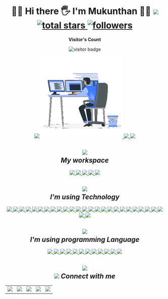 <body>
  <h1 align="center">
   <b
      >👨‍💻 Hi there 🖐️ I'm Mukunthan 👨‍💻</b
    >
    <img
      src="https://user-images.githubusercontent.com/73097560/115834477-dbab4500-a447-11eb-908a-139a6edaec5c.gif"
    />
    <a href="https://github.com/mukunthan7?tab=repositories&sort=stargazers">
      <img
        alt="total stars"
        title="Total stars on GitHub"
        src="https://custom-icon-badges.herokuapp.com/github/stars/mukunthan7?logo=star&color=55960c&labelColor=488207&label=Stars&style=for-the-badge&query=%24.stars"
      />
    </a>
    <a href="https://github.com/mukunthan7?tab=followers">
      <img
        alt="followers"
        title="Follow me on Github"
        src="https://custom-icon-badges.herokuapp.com/github/followers/mukunthan7?color=236ad3&labelColor=1155ba&style=for-the-badge&logo=person-add&label=Follow&logoColor=white"
      />
    </a>
  </h1>
  <p align="center"><b>Visitor's Count</b></p>
  <p align="center">
    <img
      src="https://profile-counter.glitch.me/%7Bmukunthan7%7D/count.svg"
      alt="visitor badge"
    />
  </p>
  <p align="center">
    <img src="https://gateway.pinata.cloud/ipfs/Qmc2hnL54zyXTgv91y1Vmps5kCBk81AknsB76YGTmT4kpG" width="500px" />
    <a href="#">
      <img
        src="https://raw.githubusercontent.com/Shuvo1260/shuvo1260/main/images/coding-boy.gif"
        width="260"
      />
      <img
        src="https://github-readme-stats.vercel.app/api?username=mukunthan7&count_private=true&theme=chartreuse-dark&show_icons=true&hide_border=true&stroke=0000&bg_color=0D1117"
        widith="460"
      />
    </a>
    <a href="#">
      <img
        src="https://github-readme-streak-stats.herokuapp.com/?user=mukunthan7&show_icons=true&count_private=true&theme=chartreuse-dark&hide_border=true&stroke=0000&background=0D1117"
        width="460"
      />
    </a>
<!--   <a href="#">
    <img src="https://metrics.lecoq.io/mukunthan7?template=classic&isocalendar=1&languages=1&isocalendar.duration=half-# year&languages.limit=8&languages.threshold=0%25&languages.colors=github&languages.sections=most-used&languages.indepth=true&languages.analysis.timeout=15&languages.categories=markup%2C%20programming&languages.recent.cat  egories=markup%2C%20programming&languages.recent.load=300&languages.recent.days=14&config.timezone=Asia%2FCalcutta" />
    </a> -->
  </p>
  <h2 align="center">
    <img
      src="https://user-images.githubusercontent.com/73097560/115834477-dbab4500-a447-11eb-908a-139a6edaec5c.gif"
    /><br />
    <b><i>My workspace</i></b>
  </h2>
  <p align="center">
    <a href="#">
      <img
        src="https://img.shields.io/badge/Windows 11-0078D6?style=for-the-badge&logo=Microsoft&logoColor=white"
      />
      <img
        src="https://img.shields.io/badge/intel-core%20i5%2010th-%230071C5.svg?&style=for-the-badge&logo=intel&logoColor=white"
      />
      <img
        src="https://img.shields.io/badge/RAM-8GB-%230071C5.svg?&style=for-the-badge&logoColor=white"
      />
      <img
        src="https://img.shields.io/badge/nvidia-gtx%201650-%2376B900.svg?&style=for-the-badge&logo=nvidia&logoColor=white"
      />
      <img
        src="https://img.shields.io/badge/lenovo-laptop-E2231A?style=for-the-badge&logo=lenovo&logoColor=white"
      />
    </a>
  </p>
  <h2 align="center">
    <img
      src="https://user-images.githubusercontent.com/73097560/115834477-dbab4500-a447-11eb-908a-139a6edaec5c.gif"
    /><br />
    <b><i>I'm using Technology</i></b>
  </h2>
  <p align="center">
    <a href="#">
      <img
        src="https://img.shields.io/badge/Ubuntu-E95420?style=for-the-badge&logo=ubuntu&logoColor=white"
      />
      <img
        src="https://img.shields.io/badge/Kali_Linux-557C94?style=for-the-badge&logo=kali-linux&logoColor=white"
      />
      <img
        src="https://img.shields.io/badge/Arch_Linux-1793D1?style=for-the-badge&logo=arch-linux&logoColor=white"
      />
      <img
        src="https://img.shields.io/badge/GITHUB%20ACTIONS-2088FF?style=for-the-badge&logo=GitHub%20Actions&logoColor=white"
      />
      <img
        src="https://img.shields.io/badge/Visual_Studio_Code-0078D4?style=for-the-badge&logo=visual%20studio%20code&logoColor=white"
      />
      <img
        src="https://img.shields.io/badge/NeoVim-%2357A143.svg?&style=for-the-badge&logo=neovim&logoColor=white"
      />
      <img
        src="https://img.shields.io/badge/Yarn-2C8EBB?style=for-the-badge&logo=yarn&logoColor=white"
      />
      <img
        src="https://img.shields.io/badge/Git-FF5722?style=for-the-badge&logo=git&logoColor=white"
      />
      <img
        src="https://img.shields.io/badge/Node.js-339933?style=for-the-badge&logo=nodedotjs&logoColor=white"
      />
      <img
        src="https://img.shields.io/badge/npm-CB3837?style=for-the-badge&logo=npm&logoColor=white"
      />
      <img
        src="https://img.shields.io/badge/windows%20terminal-4D4D4D?style=for-the-badge&logo=windows%20terminal&logoColor=white"
      />
      <img
        src="https://img.shields.io/badge/Hyper-000000?style=for-the-badge&logo=hyper&logoColor=white"
      />
      <img
        src="https://img.shields.io/badge/oh_my_zsh-1A2C34?style=for-the-badge&logo=ohmyzsh&logoColor=white"
      />
      <img
        src="https://img.shields.io/badge/tmux-1BB91F?style=for-the-badge&logo=tmux&logoColor=white"
      />
      <img
        src="https://img.shields.io/badge/Docker-2CA5E0?style=for-the-badge&logo=docker&logoColor=white"
      />
      <img
        src="https://img.shields.io/badge/Nginx-009639?style=for-the-badge&logo=nginx&logoColor=white"
      />
      <img
        src="https://img.shields.io/badge/Apache-D22128?style=for-the-badge&logo=Apache&logoColor=white"
      />
      <img
        src="https://img.shields.io/badge/blender-%23F5792A.svg?style=for-the-badge&logo=blender&logoColor=white"
      />
      <img
        src="https://img.shields.io/badge/Brave-FF1B2D?style=for-the-badge&logo=Brave&logoColor=white"
      />
      <img
        src="https://img.shields.io/badge/gimp-5C5543?style=for-the-badge&logo=gimp&logoColor=white"
      />
      <img
        src="https://img.shields.io/badge/Figma-F24E1E?style=for-the-badge&logo=figma&logoColor=white"
      />
      <img
        src="https://img.shields.io/badge/firebase-ffca28?style=for-the-badge&logo=firebase&logoColor=black"
      />
      <img
        src="https://img.shields.io/badge/MySQL-005C84?style=for-the-badge&logo=mysql&logoColor=white"
      />
      <img
        src="https://img.shields.io/badge/PostgreSQL-316192?style=for-the-badge&logo=postgresql&logoColor=white"
      />
      <img 
           src="https://img.shields.io/badge/MongoDB-4EA94B?style=for-the-badge&logo=mongodb&logoColor=white"
      />
      <img
        src="https://img.shields.io/badge/IPFS-65C2CB?style=for-the-badge&logo=IPFS&logoColor=white"
      />
      <img
        src="https://img.shields.io/badge/Xampp-F37623?style=for-the-badge&logo=xampp&logoColor=white"
      />
    </a>
  </p>
  <h2 class="f3" align="center">
    <img
      src="https://user-images.githubusercontent.com/73097560/115834477-dbab4500-a447-11eb-908a-139a6edaec5c.gif"
    /><br />
    <b><i>I'm using programming Language</i></b>
  </h2>
  <p align="center">
    <a href="#">
      <img
        src="https://img.shields.io/badge/HTML5-E34F26?style=for-the-badge&logo=html5&logoColor=white"
      />
      <img
        src="https://img.shields.io/badge/CSS3-1572B6?style=for-the-badge&logo=css3&logoColor=white"
      />
      <img
        src="https://img.shields.io/badge/C-00599C?style=for-the-badge&logo=c&logoColor=white"
      />
      <img
        src="https://img.shields.io/badge/C%2B%2B-00599C?style=for-the-badge&logo=c%2B%2B&logoColor=white"
      />
      <img
        src="https://img.shields.io/badge/Java-ED8B00?style=for-the-badge&logo=java&logoColor=white"
      />
      <img
        src="https://img.shields.io/badge/Python-3776AB?style=for-the-badge&logo=python&logoColor=white"
      />
      <img
        src="https://img.shields.io/badge/JavaScript-323330?style=for-the-badge&logo=javascript&logoColor=F7DF1E"
      />
      <img
        src="https://img.shields.io/badge/React-20232A?style=for-the-badge&logo=react&logoColor=61DAFB"
      />
      <img
        src="https://img.shields.io/badge/vuejs-%2335495e.svg?style=for-the-badge&logo=vuedotjs&logoColor=%234FC08D"
      />
      <img
        src="https://img.shields.io/badge/Sass-CC6699?style=for-the-badge&logo=sass&logoColor=white"
      />
      <img
        src="https://img.shields.io/badge/Laravel-FF2D20?style=for-the-badge&logo=laravel&logoColor=white"
      />
      <img 
        src="https://img.shields.io/badge/Tailwind_CSS-38B2AC?style=for-the-badge&logo=tailwind-css&logoColor=white"
      />
    </a>
  </p>
  <h2 align="center">
    <img
      src="https://user-images.githubusercontent.com/73097560/115834477-dbab4500-a447-11eb-908a-139a6edaec5c.gif"
    /><br />
    <img
      src="https://camo.githubusercontent.com/ec0df7b334d15078e980be8f26f35f1bd6f004eaa4a121db42fed361360c1817/68747470733a2f2f6d656469612e67697068792e636f6d2f6d656469612f4c6e516a7057614f4e386e68723231764e572f67697068792e676966"
      width="60"
    />
    <b><i>Connect with me</i></b>
  </h2>
 <table align="center">
      <tr>
        <td>
    <a href="https://wa.me/+919629175812">
      <img
        class="image2"
        src="https://camo.githubusercontent.com/945d32cdd8d51fe844ca8b2976914ae8786586607aee1cba24d7318e24b30411/68747470733a2f2f6564656e742e6769746875622e696f2f537570657254696e7949636f6e732f696d616765732f7376672f77686174736170702e737667"
        width="40px"
      />
      </td>
      <td>
    </a>
    <a href="https://t.me/MukunthanMass">
      <img
        class="image2"
        src="https://camo.githubusercontent.com/f4b401dd7cd9b7840fd31acafd49e151a80e4c9600bf219934461b96dd98e013/68747470733a2f2f6564656e742e6769746875622e696f2f537570657254696e7949636f6e732f696d616765732f7376672f74656c656772616d2e737667"
        width="40px"
      />
      </td>
      <td>
    </a>
    <a href="mailto:vijimurugesan7@gmail.com">
      <img
        class="image2"
        src="https://camo.githubusercontent.com/a6d8a862aecb6411e963408e9b3c7666ab357cdfecc14a3a13645eb489688cc8/68747470733a2f2f6564656e742e6769746875622e696f2f537570657254696e7949636f6e732f696d616765732f7376672f676d61696c5f6f6c642e737667"
        width="40px"
      />
      </td>
      <td>
    </a>
    <a href="https://www.facebook.com/mukunthanvisvakarma">
      <img
        src="https://camo.githubusercontent.com/8f245234577766478eaf3ee72b0615e99bb9ef3eaa56e1c37f75692811181d5c/68747470733a2f2f6564656e742e6769746875622e696f2f537570657254696e7949636f6e732f696d616765732f7376672f66616365626f6f6b2e737667"
        width="40px"
      />
      </td>
      <td>
    </a>
    <a href="https://www.instagram.com/mukunthan7_official">
      <img
        src="https://camo.githubusercontent.com/c9dacf0f25a1489fdbc6c0d2b41cda58b77fa210a13a886d6f99e027adfbd358/68747470733a2f2f6564656e742e6769746875622e696f2f537570657254696e7949636f6e732f696d616765732f7376672f696e7374616772616d2e737667"
        width="40px"
      />
  </td>
    </a>
    </tr>
  </table>
</body>
